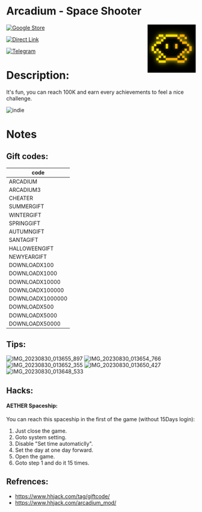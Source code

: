 # Arcadium - Space Shooter
<img 
  src="./icon.webp"
  width="128"
  align="right"
/>
[![Google Store](https://img.shields.io/badge/Google_Play-gold?logo=Google-Play&logoColor=black)](https://play.google.com/store/apps/details?id=com.ihgyug.arcadium)

[![Direct Link](https://img.shields.io/badge/Direct_Link-gold?logo=data:image/png;base64,iVBORw0KGgoAAAANSUhEUgAAABgAAAAYCAYAAADgdz34AAAACXBIWXMAAAsTAAALEwEAmpwYAAAAuUlEQVR4nO2VQQrCMBBFHz2AHqUeJS5nEXsMPZnoDboQUQ+gFylEAlmUkIQwreAiH/4qyX8kzEzgj7QFTsAR2PwCcAFc8Fkb0gE7wAASeZoBpsS6P9OHjKz6xEEJdpFz+3xGVmYFwL4EkBUA0gCuPZHMquGTqJ7Y7yVVNFYAxiUAC9wK4Q/gsLQPLHBPhD8z4apGsxHkVQhXd/IAXIMH7agoDTuptM9QjWupdHFcd2GD5iam5sNpItYXHnOhOhJp21gAAAAASUVORK5CYII=)](https://play.google.com/store/apps/details?id=com.ihgyug.arcadium)

[![Telegram](https://img.shields.io/badge/Telegram-gold?logo=Telegram&logoColor=black)](https://t.me/GrimIraniFiles/40)

# Description:
It's fun, you can reach 100K and earn every achievements to feel a nice challenge.

![indie](https://img.shields.io/badge/indie-gold)

# Notes
## Gift codes:
|   code   |
| -------- |
| ARCADIUM |
| ARCADIUM3|
| CHEATER  |
|SUMMERGIFT|
|WINTERGIFT|
|SPRINGGIFT|
|AUTUMNGIFT|
| SANTAGIFT|
|HALLOWEENGIFT|
|NEWYEARGIFT|
|DOWNLOADX100|
|DOWNLOADX1000|
|DOWNLOADX10000|
|DOWNLOADX100000|
|DOWNLOADX1000000|
|DOWNLOADX500|
|DOWNLOADX5000|
|DOWNLOADX50000|

## Tips:
![IMG_20230830_013655_897](https://github.com/GrimIrani/BestList/assets/59345395/6aeba287-4f47-44fa-8970-ccc4b8802fd8)
![IMG_20230830_013654_766](https://github.com/GrimIrani/BestList/assets/59345395/551c26f8-d8fe-43bb-b660-fe67517629e0)
![IMG_20230830_013652_355](https://github.com/GrimIrani/BestList/assets/59345395/e4fc19b8-9ac2-4d52-b340-ac4560f8290a)
![IMG_20230830_013650_427](https://github.com/GrimIrani/BestList/assets/59345395/2c31b166-b3aa-4eb8-847c-e55ae6fe346c)
![IMG_20230830_013648_533](https://github.com/GrimIrani/BestList/assets/59345395/a007e48d-7cfb-47e6-ae61-3191229c12d8)

## Hacks:
#### AETHER Spaceship:
You can reach this spaceship in the first of the game (without 15Days login):

1. Just close the game.
2. Goto system setting.
3. Disable "Set time automaticlly".
4. Set the day at one day forward.
5. Open the game.
6. Goto step 1 and do it 15 times.

## Refrences:
- https://www.hhjack.com/tag/giftcode/
- https://www.hhjack.com/arcadium_mod/
